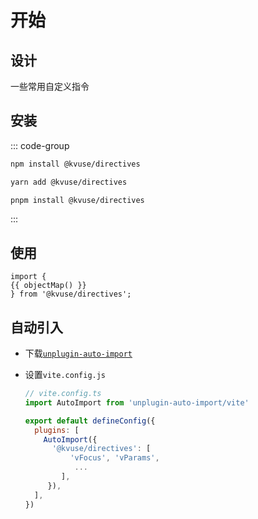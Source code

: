 # 开始

## 设计

一些常用自定义指令

## 安装

::: code-group

```bash [npm]
npm install @kvuse/directives
```

```bash [yarn]
yarn add @kvuse/directives
```

```bash [pnpm]
pnpm install @kvuse/directives
```

:::

## 使用

<script setup>
import * as moduleList from '@/directives/index'

const list = []
Object.keys(moduleList).forEach((key)=>{
  list.push(key)
})

const objectMap = (num = 2) => `${list.map(item => ' '.repeat(num) + item).join(', ').replace(/, /g, ',\n')}`

</script>

```js-vue
import {
{{ objectMap() }}
} from '@kvuse/directives';

```

## 自动引入

- 下载[`unplugin-auto-import`](https://github.com/antfu/unplugin-auto-import)

- 设置`vite.config.js`

  ```js
  // vite.config.ts
  import AutoImport from 'unplugin-auto-import/vite'

  export default defineConfig({
    plugins: [
      AutoImport({ 
        '@kvuse/directives': [
            'vFocus', 'vParams',
             ...
          ],
       }),
    ],
  })
  ```
